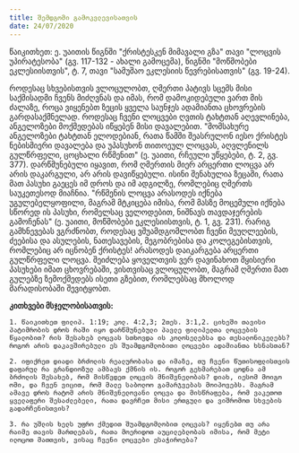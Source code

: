 ```yaml
---
title: შემდგომი გამოკვლევისათვის
date: 24/07/2020
---
```


წაიკითხეთ: ე. უაითის წიგნში "ქრისტესკენ მიმავალი გზა" თავი "ლოცვის უპირატესობა" (გვ. 117-132 - ახალი გამოცემა), წიგნში "მოწმობები ეკლესიისთვის", ტ. 7, თავი "სამუშაო ეკლესიის წევრებისათვის" (გვ. 19-24).

როდესაც სხვებისთვის ვლოცულობთ, ღმერთი პატივს სცემს მისი საქმისადმი ჩვენს მიძღვნას და იმას, რომ დამოკიდებული ვართ მის ძალაზე, როცა ვიყენებთ ზეცის ყველა საუნჯეს ადამიანთა ცხოვრების გარდასაქმნელად. როდესაც ჩვენი ლოცვები ღვთის ტახტთან აღევლინება, ანგელოზები მოქმედებას იწყებენ მისი დავალებით. "მომსახურე ანგელოზები ტახტთან ელოდებიან, რათა წამში შეასრულონ იესო ქრისტეს ნებისმიერი დავალება და უპასუხონ თითოეულ ლოცვას, აღვლენილს გულწრფელი, ცოცხალი რწმენით" (ე. უაითი, რჩეული უწყებები, ტ. 2, გვ. 377). დარწმუნებული იყავით, რომ ღმერთის მიერ არცერთი ლოცვა არ არის დაკარგული, არ არის დავიწყებული. ისინი შენახულია ზეცაში, რათა მათ პასუხი გაეცეს იმ დროს და იმ ადგილზე, რომლებიც ღმერთს საუკეთესოდ მიაჩნია. "რწმენის ლოცვა არასოდეს იქნება უგულებელყოფილი, მაგრამ მტკიცება იმისა, რომ მასზე მოცემული იქნება სწორედ ის პასუხი, რომელსაც ველოდებით, ნიშნავს თავდაჯერების გამოჩენას" (ე. უაითი, მოწმობები ეკლესიისთვის, ტ. 1, გვ. 231). რარიგ გამხნევებას ვგრძნობთ, როდესაც ვშუამდგომლობთ ჩვენი მეუღლეების, ძეებისა და ასულების, ნათესავების, მეგობრებისა და კოლეგებისთვის, რომლებიც არ იცნობენ ქრისტეს! არასოდეს დაიკარგება არცერთი გულწრფელი ლოცვა. შეიძლება ყოველთვის ვერ დავინახოთ მყისიერი პასუხები იმათ ცხოვრებაში, ვისთვისაც ვლოცულობთ, მაგრამ ღმერთი მათ გულებზე ზემოქმედებს ისეთი გზებით, რომლებსაც მხოლოდ მარადისობაში შევიტყობთ.

**კითხვები მსჯელობისათვის:**

`1. წაიკითხეთ ფილიპ. 1:19; კოლ. 4:2,3; 2თეს. 3:1,2. ციხეში თავისი პატიმრობის დროს რაში იყო დარწმუნებული პავლე ფილიპელთა ლოცვების წყალობით? რის შესახებ ლოცვას სთხოვდა ის კოლოსელებსა და თესალონიკელებს? როგორ არის დაკავშირებული ეს შუამდგომლობითი ლოცვები ადამიანთა ხსნასთან?`

`2. იფიქრეთ დიადი ბრძოლის რეალურობასა და იმაზე, თუ ჩვენი წუთისოფლისთვის დაფარულ რა გრანდიოზულ ამბავს ქმნის ის. როგორ გეხმარებათ ცოდნა ამ ბრძოლის შესახებ, რომ მისწვდეთ ლოცვის მნიშვნელობას? დიახ, იესომ მოიგო ომი, და ჩვენ ვიცით, რომ მალე საბოლოო გამარჯვებას მოიპოვებს. მაგრამ ამავე დროს რატომ არის მნიშვნელოვანი ლოცვა და მისწრაფება, რომ ვაკეთოთ ყველაფერი შესაძლებელი, რათა დავრჩეთ მისი ერთგული და ვიშრომოთ სხვების გადარჩენისთვის?`

`3. რა უშლის ხელს უფრო ქმედით შუამდგომლობით ლოცვას? იყენებთ თუ არა რაიმე თავის მართლებას, რათა მოერიდოთ აუცილებლობას იმისა, რომ მეტი ილოცოთ მათთვის, ვისაც ჩვენი ლოცვები ესაჭიროება?`